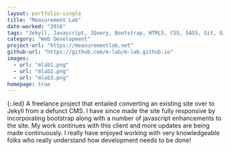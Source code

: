 ```yaml
---
layout: portfolio-single
title: "Measurement Lab"
date-worked: "2016"
tags: "Jekyll, Javascript, JQuery, Bootstrap, HTML5, CSS, SASS, Git, GitHub"
category: "Web Development"
project-url: "https://measurementlab.net"
github-url: "https://github.com/m-lab/m-lab.github.io"
images:
  - url: "mlab1.png"
  - url: "mlab2.png"
  - url: "mlab3.png"
homepage: true
---
```

{:.led}
A freelance project that entailed converting an existing site over to Jekyll from a defunct CMS.  I have since made the site fully responsive by incorporating bootstrap along with a number of javascript enhancements to the site.  My work continues with this client and more updates are being made continuously.  I really have enjoyed working with very knowledgeable folks who really understand how development needs to be done!